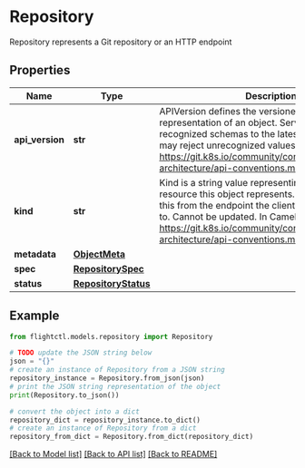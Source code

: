 # Repository

Repository represents a Git repository or an HTTP endpoint

## Properties

Name | Type | Description | Notes
------------ | ------------- | ------------- | -------------
**api_version** | **str** | APIVersion defines the versioned schema of this representation of an object. Servers should convert recognized schemas to the latest internal value, and may reject unrecognized values. More info: https://git.k8s.io/community/contributors/devel/sig-architecture/api-conventions.md#resources | 
**kind** | **str** | Kind is a string value representing the REST resource this object represents. Servers may infer this from the endpoint the client submits requests to. Cannot be updated. In CamelCase. More info: https://git.k8s.io/community/contributors/devel/sig-architecture/api-conventions.md#types-kinds | 
**metadata** | [**ObjectMeta**](ObjectMeta.md) |  | 
**spec** | [**RepositorySpec**](RepositorySpec.md) |  | 
**status** | [**RepositoryStatus**](RepositoryStatus.md) |  | [optional] 

## Example

```python
from flightctl.models.repository import Repository

# TODO update the JSON string below
json = "{}"
# create an instance of Repository from a JSON string
repository_instance = Repository.from_json(json)
# print the JSON string representation of the object
print(Repository.to_json())

# convert the object into a dict
repository_dict = repository_instance.to_dict()
# create an instance of Repository from a dict
repository_from_dict = Repository.from_dict(repository_dict)
```
[[Back to Model list]](../README.md#documentation-for-models) [[Back to API list]](../README.md#documentation-for-api-endpoints) [[Back to README]](../README.md)


